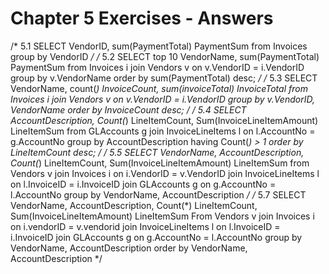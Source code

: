 # Chapter 5 Exercises - Answers

/* 5.1
SELECT VendorID, sum(PaymentTotal) PaymentSum
	from Invoices
	group by VendorID
*/
/* 5.2
SELECT top 10 VendorName, sum(PaymentTotal) PaymentSum
	from Invoices i
	join Vendors v
		on v.VendorID = i.VendorID
	group by v.VendorName
	order by sum(PaymentTotal) desc;
*/
/* 5.3
SELECT VendorName, count(*) InvoiceCount, sum(invoiceTotal) InvoiceTotal
	from Invoices i
	join Vendors v
		on v.VendorID = i.VendorID
	group by v.VendorID, VendorName
	order by InvoiceCount desc;
*/
/* 5.4
SELECT AccountDescription, Count(*) LineItemCount, Sum(InvoiceLineItemAmount) LineItemSum
	from GLAccounts g
	join InvoiceLineItems l
		on l.AccountNo = g.AccountNo
	group by AccountDescription
	having Count(*) > 1
	order by LineItemCount desc;
*/
/* 5.5
SELECT VendorName, AccountDescription, Count(*) LineItemCount, 
		Sum(InvoiceLineItemAmount) LineItemSum
	from Vendors v
	join Invoices i
		on i.VendorID = v.VendorID
	join InvoiceLineItems l
		on l.InvoiceID = i.InvoiceID
	join GLAccounts g
		on g.AccountNo = l.AccountNo
	group by VendorName, AccountDescription
*/
/* 5.7
SELECT VendorName, AccountDescription, Count(*) LineItemCount, 
        Sum(InvoiceLineItemAmount) LineItemSum
    From Vendors v
    join Invoices i
        on i.vendorID = v.vendorid
    join InvoiceLineItems l
        on l.InvoiceID = i.InvoiceID
    join GLAccounts g
        on g.AccountNo = l.AccountNo
    group by VendorName, AccountDescription
    order by VendorName, AccountDescription
*/